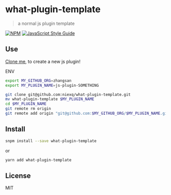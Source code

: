 # what-plugin-template

> a normal js plugin template

[![NPM](https://img.shields.io/npm/v/what-plugin-template.svg)](https://www.npmjs.com/package/what-plugin-template) [![JavaScript Style Guide](https://img.shields.io/badge/code_style-standard-brightgreen.svg)](https://standardjs.com)

## Use
[Clone me](https://github.com/niexq/what-plugin-template), to create a new js plugin!

ENV
```bash
export MY_GITHUB_ORG=zhangsan
export MY_PLUGIN_NAME=js-plugin-SOMETHING
```

```bash
git clone git@github.com:niexq/what-plugin-template.git
mv what-plugin-template $MY_PLUGIN_NAME
cd $MY_PLUGIN_NAME
git remote rm origin
git remote add origin "git@github.com:$MY_GITHUB_ORG/$MY_PLUGIN_NAME.git"
```

## Install

```bash
snpm install --save what-plugin-template
```

or

```bash
yarn add what-plugin-template
```
## License

MIT
